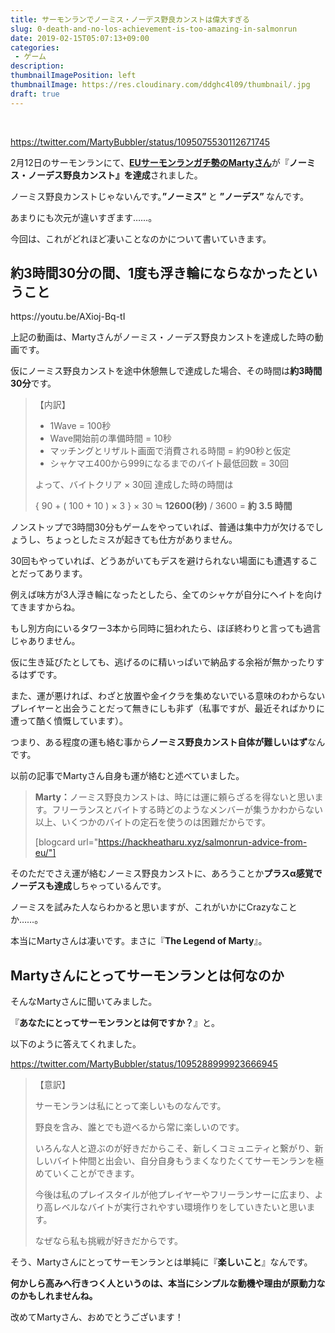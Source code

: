 ```yaml
---
title: サーモンランでノーミス・ノーデス野良カンストは偉大すぎる
slug: 0-death-and-no-los-achievement-is-too-amazing-in-salmonrun
date: 2019-02-15T05:07:13+09:00
categories: 
 - ゲーム
description: 
thumbnailImagePosition: left
thumbnailImage: https://res.cloudinary.com/ddghc4l09/thumbnail/.jpg
draft: true
---
```


<!--more-->

&nbsp;

https://twitter.com/MartyBubbler/status/1095075530112671745

2月12日のサーモンランにて、<a href="https://twitter.com/MartyBubbler"><strong>EUサーモンランガチ勢のMartyさん</strong></a>が『<strong>ノーミス・ノーデス野良カンスト』を達成</strong>されました。

ノーミス野良カンストじゃないんです。<strong>”ノーミス” </strong>と <strong>”ノーデス” </strong>なんです。

あまりにも次元が違いすぎます……。

今回は、これがどれほど凄いことなのかについて書いていきます。
<h2>約3時間30分の間、1度も浮き輪にならなかったということ</h2>
https://youtu.be/AXioj-Bq-tI

上記の動画は、Martyさんがノーミス・ノーデス野良カンストを達成した時の動画です。

仮にノーミス野良カンストを途中休憩無しで達成した場合、その時間は<strong>約3時間30分</strong>です。
<blockquote>【内訳】
<ul>
 	<li>1Wave = 100秒</li>
 	<li>Wave開始前の準備時間 = 10秒</li>
 	<li>マッチングとリザルト画面で消費される時間 = 約90秒と仮定</li>
 	<li>シャケマエ400から999になるまでのバイト最低回数 = 30回</li>
</ul>
よって、バイトクリア × 30回 達成した時の時間は

{ 90 + ( 100 + 10 ) × 3 } × 30 ≒ <strong>12600(秒)</strong> / 3600 = <strong>約 3.5 時間
</strong></blockquote>
ノンストップで3時間30分もゲームをやっていれば、普通は集中力が欠けるでしょうし、ちょっとしたミスが起きても仕方がありません。

30回もやっていれば、どうあがいてもデスを避けられない場面にも遭遇することだってあります。

例えば味方が3人浮き輪になったとしたら、全てのシャケが自分にヘイトを向けてきますからね。

もし別方向にいるタワー3本から同時に狙われたら、ほぼ終わりと言っても過言じゃありません。

仮に生き延びたとしても、逃げるのに精いっぱいで納品する余裕が無かったりするはずです。

また、運が悪ければ、わざと放置や金イクラを集めないでいる意味のわからないプレイヤーと出会うことだって無きにしも非ず（私事ですが、最近そればかりに遭って酷く憤慨しています）。

つまり、ある程度の運も絡む事から<strong>ノーミス野良カンスト自体が難しいはず</strong>なんです。

以前の記事でMartyさん自身も運が絡むと述べていました。
<blockquote><strong>Marty：</strong>ノーミス野良カンストは、時には運に頼らざるを得ないと思います。フリーランスとバイトする時どのようなメンバーが集うかわからない以上、いくつかのバイトの定石を使うのは困難だからです。

[blogcard url="https://hackheatharu.xyz/salmonrun-advice-from-eu/"]</blockquote>
そのただでさえ運が絡むノーミス野良カンストに、あろうことか<strong>プラスα感覚でノーデスも達成</strong>しちゃっているんです。

ノーミスを試みた人ならわかると思いますが、これがいかにCrazyなことか……。

本当にMartyさんは凄いです。まさに『<strong>The Legend of Marty</strong>』。
<h2>Martyさんにとってサーモンランとは何なのか</h2>
そんなMartyさんに聞いてみました。

『<strong>あなたにとってサーモンランとは何ですか？</strong>』と。

以下のように答えてくれました。

https://twitter.com/MartyBubbler/status/1095288999923666945
<blockquote>【意訳】

サーモンランは私にとって楽しいものなんです。

野良を含み、誰とでも遊べるから常に楽しいのです。

いろんな人と遊ぶのが好きだからこそ、新しくコミュニティと繋がり、新しいバイト仲間と出会い、自分自身もうまくなりたくてサーモンランを極めていくことができます。

今後は私のプレイスタイルが他プレイヤーやフリーランサーに広まり、より高レベルなバイトが実行されやすい環境作りをしていきたいと思います。

なぜなら私も挑戦が好きだからです。</blockquote>
そう、Martyさんにとってサーモンランとは単純に『<strong>楽しいこと</strong>』なんです。

<strong>何かしら高みへ行きつく人というのは、本当にシンプルな動機や理由が原動力なのかもしれませんね。</strong>

改めてMartyさん、おめでとうございます！
